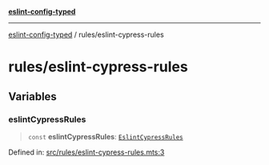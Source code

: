 [**eslint-config-typed**](../README.md)

---

[eslint-config-typed](../README.md) / rules/eslint-cypress-rules

# rules/eslint-cypress-rules

## Variables

### eslintCypressRules

> `const` **eslintCypressRules**: [`EslintCypressRules`](../types/rules/eslint-cypress-rules.md#eslintcypressrules)

Defined in: [src/rules/eslint-cypress-rules.mts:3](https://github.com/noshiro-pf/eslint-config-typed/blob/main/src/rules/eslint-cypress-rules.mts#L3)
